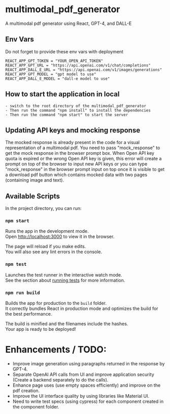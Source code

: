 # multimodal_pdf_generator

A multimodal pdf generator using React, GPT-4, and DALL-E

## Env Vars

Do not forget to provide these env vars with deployment

```
REACT_APP_GPT_TOKEN = "YOUR_OPEN_API_TOKEN"
REACT_APP_GPT_URL = "https://api.openai.com/v1/chat/completions"
REACT_APP_DALL_E_URL = "https://api.openai.com/v1/images/generations"
REACT_APP_GPT_MODEL = "gpt model to use"
REACT_APP_DALL_E_MODEL = "dall-e model to use"
```

## How to start the application in local
```
- switch to the root directory of the multimodal_pdf_generator
- Then run the command "npm install" to install the dependencies
- Then run the command "npm start" to start the server
```

## Updating API keys and mocking response

The mocked response is already present in the code for a visual representation of a multimodal pdf. You need to pass "mock_response" to get the mock response in the browser prompt box. When Open API key quota is expired or the wrong Open API key is given, this error will create a prompt on top of the browser to input new API keys or you can type "mock_response" in the browser prompt input on top once it is visible to get a download pdf button which contains mocked data with two pages (containing image and text).

## Available Scripts

In the project directory, you can run:

### `npm start`

Runs the app in the development mode.\
Open [http://localhost:3000](http://localhost:3000) to view it in the browser.

The page will reload if you make edits.\
You will also see any lint errors in the console.

### `npm test`

Launches the test runner in the interactive watch mode.\
See the section about [running tests](https://facebook.github.io/create-react-app/docs/running-tests) for more information.

### `npm run build`

Builds the app for production to the `build` folder.\
It correctly bundles React in production mode and optimizes the build for the best performance.

The build is minified and the filenames include the hashes.\
Your app is ready to be deployed!

# Enhancements / TODO:

- Improve image generation using paragraphs returned in the response by GPT-4.
- Separate OpenAI API calls from UI and improve application security (Create a backend separately to do the calls).
- Enhance page uses (use empty spaces efficiently) and improve on the pdf creation.
- Improve the UI interface quality by using libraries like Material UI.
- Need to write test specs (using cypress) for each component created in the component folder.
